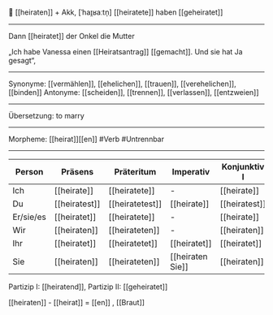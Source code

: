 💍 [[heiraten]] + Akk, [ˈhaɪ̯ʁaːtn̩]
[[heiratete]]
haben [[geheiratet]]

---
Dann [[heiratet]] der Onkel die Mutter

„Ich habe Vanessa einen [[Heiratsantrag]] [[gemacht]]. Und sie hat Ja gesagt“, 

---
Synonyme: [[vermählen]], [[ehelichen]], [[trauen]], [[verehelichen]], [[binden]]
Antonyme: [[scheiden]], [[trennen]], [[verlassen]], [[entzweien]]

---
Übersetzung: to marry

---
Morpheme: [[heirat]][[en]]
 #Verb #Untrennbar

---

| Person    | Präsens              | Präteritum            | Imperativ         | Konjunktiv I           | Konjunktiv II           |
| --------- | -------------------- | --------------------- | ----------------- | ---------------------- | ----------------------- |
| Ich       | [[heirate]]          | [[heiratete]]         | -                 | [[heirate]]            | [[heiratete]]           |
| Du        | [[heiratest]]        | [[heiratetest]]       | [[heirate]]       | [[heiratest]]          | [[heiratetest]]         |
| Er/sie/es | [[heiratet]]         | [[heiratete]]         | -                 | [[heirate]]            | [[heiratete]]           |
| Wir       | [[heiraten]]         | [[heirateten]]        | -                 | [[heiraten]]           | [[heirateten]]          |
| Ihr       | [[heiratet]]         | [[heiratetet]]        | [[heiratet]]      | [[heiratet]]           | [[heiratetet]]          |
| Sie       | [[heiraten]]         | [[heirateten]]        | [[heiraten Sie]]  | [[heiraten]]           | [[heirateten]]          |

Partizip I: [[heiratend]], Partizip II: [[geheiratet]]

[[heiraten]] - [[heirat]] = [[en]]
, [[Braut]]
